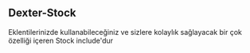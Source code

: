 ## Dexter-Stock

Eklentilerinizde kullanabileceğiniz ve sizlere kolaylık sağlayacak bir çok özelliği içeren Stock include'dur
